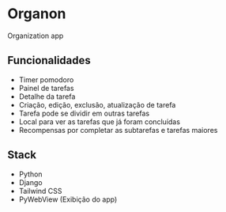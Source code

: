 # Organon
Organization app

## Funcionalidades
 - Timer pomodoro
 - Painel de tarefas
 - Detalhe da tarefa
 - Criação, edição, exclusão, atualização de tarefa
 - Tarefa pode se dividir em outras tarefas
 - Local para ver as tarefas que já foram concluídas
 - Recompensas por completar as subtarefas e tarefas maiores

## Stack
 - Python
 - Django
 - Tailwind CSS
 - PyWebView (Exibição do app)